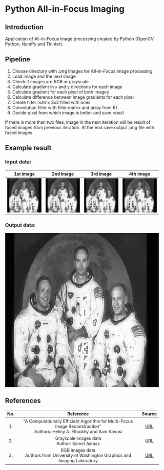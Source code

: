 # Python All-in-Focus Imaging
## Introduction
Application of All-in-Focus image processing created by Python (OpenCV Python, NumPy and Tkinter).

## Pipeline
1) Choose directory with .png images for All-in-Focus image processing
2) Load image and the next image
3) Check if images are RGB or grayscale
4) Calculate gradient in x and y directions for each image
5) Calculate gradient for each pixel of both images
6) Calculate difference between image gradients for each pixel
7) Create filter matrix 3x3 filled with ones
8) Convolution filter with filter matrix and array from 6)
9) Decide pixel from which image is better and save result

If there is more than two files, image in the next iteration will be result of fused images from previous iteration. At the end save output .png file with fused images.  

## Example result
### Input data:
| 1st image | 2nd image | 3rd image | 4th image |
|:---:|:---:|:---:|:---:|
|![1st image](data/grayscale_data/image_1.png)|![2nd image](data/grayscale_data/image_2.png)|![3rd image](data/grayscale_data/image_3.png)|![4th image](data/grayscale_data/image_1.png)|

### Output data:
<p align="center">
  <img src="result/grayscale_result/out_image.png">
</p>

## References
| No. | Reference | Source |
|:---:|:---:|:---:|
| 1. | "A Computationally Efficient Algorithm for Multi-Focus Image Reconstruction" </br> Authors: Helmy A. Eltoukhy and Sam Kavusi | [URL](https://www.researchgate.net/publication/228797652_A_computationally_efficient_algorithm_for_multi-focus_image_reconstruction) |
| 2. | Grayscale images data </br> Author: Samet Aymaz | [URL](https://github.com/sametaymaz/Multi-focus-Image-Fusion-Dataset) |
| 3. | RGB images data </br> Authors from University of Washington  Graphics and Imaging Laboratory | [URL](http://grail.cs.washington.edu/projects/photomontage/) |
